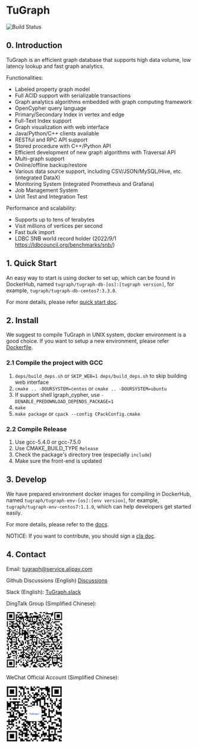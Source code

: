 # TuGraph

![Build Status](https://github.com/Tugraph-db/Tugraph-db/actions/workflows/ci.yml/badge.svg)

## 0. Introduction
TuGraph is an efficient graph database that supports high data volume, low latency lookup and fast graph analytics.

Functionalities:

- Labeled property graph model
- Full ACID support with serializable transactions
- Graph analytics algorithms embedded with graph computing framework
- OpenCypher query language
- Primary/Secondary Index in vertex and edge
- Full-Text Index support
- Graph visualization with web interface
- Java/Python/C++ clients available
- RESTful and RPC API support
- Stored procedure with C++/Python API
- Efficient development of new graph algorithms with Traversal API
- Multi-graph support
- Online/offline backup/restore
- Various data source support, including CSV/JSON/MySQL/Hive, etc. (integrated DataX)
- Monitoring System (integrated Prometheus and Grafana)
- Job Management System
- Unit Test and Integration Test

Performance and scalability:

- Supports up to tens of terabytes
- Visit millions of vertices per second
- Fast bulk import
- LDBC SNB world record holder (2022/9/1 https://ldbcouncil.org/benchmarks/snb/)

## 1. Quick Start

An easy way to start is using docker to set up, which can be found in DockerHub, named `tugraph/tugraph-db-[os]:[tugraph version]`,
for example, `tugraph/tugraph-db-centos7:3.3.0`.

For more details, please refer [quick start doc](doc-zh/1.guide/3.quick-start.md).

## 2. Install

We suggest to compile TuGraph in UNIX system, docker environment is a good choice. If you want to setup a new environment, please refer [Dockerfile](ci/images).

### 2.1 Compile the project with GCC
1. `deps/build_deps.sh` or `SKIP_WEB=1 deps/build_deps.sh` to skip building web interface
2. `cmake .. -DOURSYSTEM=centos` or `cmake .. -DOURSYSTEM=ubuntu`
3. If support shell lgraph_cypher, use `-DENABLE_PREDOWNLOAD_DEPENDS_PACKAGE=1`
4. `make`
5. `make package` or `cpack --config CPackConfig.cmake`

### 2.2 Compile Release
1. Use gcc-5.4.0 or gcc-7.5.0
2. Use CMAKE_BUILD_TYPE `Release`
3. Check the package's directory tree (especially `include`)
4. Make sure the front-end is updated

## 3. Develop

We have prepared environment docker images for compiling in DockerHub, named `tugraph/tugraph-env-[os]:[env version]`, 
for example, `tugraph/tugraph-env-centos7:1.1.0`, which can help developers get started easily.

For more details, please refer to the [docs](doc-zh).

NOTICE: If you want to contribute, you should sign a [cla doc](https://cla-assistant.io/TuGraph-db/tugraph-db).

## 4. Contact

Email: tugraph@service.alipay.com

Github Discussions (English)
[Discussions](https://github.com/TuGraph-db/tugraph-db/discussions)

Slack (English):
[TuGraph.slack](https://tugraph.slack.com/)

DingTalk Group (Simplified Chinese):

![alert](./doc/images/dingtalk.png)

WeChat Official Account (Simplified Chinese):

![alert](./doc/images/wechat.png)

